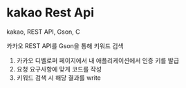 # kakao Rest Api

kakao, REST API, Gson, C

카카오 REST API를 Gson을 통해 키워드 검색

1. 카카오 디벨로퍼 페이지에서 내 애플리케이션에서 인증 키를 발급
2. 요청 요구사항에 맞게 코드를 작성
3. 키워드 검색 시 해당 결과를 write
